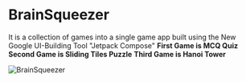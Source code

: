 # BrainSqueezer
It is a collection of games into a single game app built using the New Google UI-Building Tool "Jetpack Compose"
**First Game is MCQ Quiz**
**Second Game is Sliding Tiles Puzzle**
**Third Game is Hanoi Tower**

![BrainSqueezer](https://i.stack.imgur.com/vuaOP.jpg)
